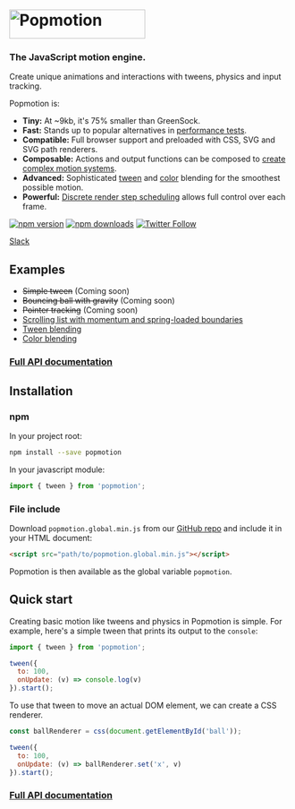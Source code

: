 # <a href="https://popmotion.io"><img src="https://cloud.githubusercontent.com/assets/7850794/21642571/1910a15e-d27b-11e6-84c7-19e88e207c14.png" height="52" width="243" alt="Popmotion" /></a>

### The JavaScript motion engine.

Create unique animations and interactions with tweens, physics and input tracking.

Popmotion is:
- **Tiny:** At ~9kb, it's 75% smaller than GreenSock.
- **Fast:** Stands up to popular alternatives in [performance tests](http://codepen.io/popmotion/pen/zNYXmR).
- **Compatible:** Full browser support and preloaded with CSS, SVG and SVG path renderers.
- **Composable:** Actions and output functions can be composed to [create complex motion systems](http://codepen.io/popmotion/pen/EZaPxZ).
- **Advanced:** Sophisticated [tween](http://codepen.io/popmotion/pen/wgKpaj) and [color](http://codepen.io/popmotion/pen/dNPVwP) blending for the smoothest possible motion.
- **Powerful:** [Discrete render step scheduling](docs/api/render-loop.md) allows full control over each frame.

[![npm version](https://img.shields.io/npm/v/popmotion.svg?style=flat-square)](https://www.npmjs.com/package/popmotion)
[![npm downloads](https://img.shields.io/npm/dm/popmotion.svg?style=flat-square)](https://www.npmjs.com/package/popmotion)
[![Twitter Follow](https://img.shields.io/twitter/follow/espadrine.svg?style=social&label=Follow)](http://twitter.com/popmotionjs)

[Slack](https://popmotion.slack.com)

## Examples
- ~~Simple tween~~ (Coming soon)
- ~~Bouncing ball with gravity~~ (Coming soon)
- ~~Pointer tracking~~ (Coming soon)
- [Scrolling list with momentum and spring-loaded boundaries](http://codepen.io/popmotion/full/EZaPxZ/)
- [Tween blending](http://codepen.io/popmotion/full/wgKpaj)
- [Color blending](http://codepen.io/popmotion/full/dNPVwP)

### [Full API documentation](docs/api)

## Installation

### npm

In your project root:

```bash
npm install --save popmotion
```

In your javascript module:

```javascript
import { tween } from 'popmotion';
```

### File include

Download `popmotion.global.min.js` from our [GitHub repo](https://github.com/Popmotion/popmotion/tree/master/dist) and include it in your HTML document:

```html
<script src="path/to/popmotion.global.min.js"></script>
```

Popmotion is then available as the global variable `popmotion`.

## Quick start

Creating basic motion like tweens and physics in Popmotion is simple. For example, here's a simple tween that prints its output to the `console`:

```javascript
import { tween } from 'popmotion';

tween({
  to: 100,
  onUpdate: (v) => console.log(v)
}).start();
```

To use that tween to move an actual DOM element, we can create a CSS renderer.

```javascript
const ballRenderer = css(document.getElementById('ball'));

tween({
  to: 100,
  onUpdate: (v) => ballRenderer.set('x', v)
}).start();
```

### [Full API documentation](docs/api)
